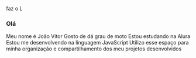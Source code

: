 faz o L
### **Olá**

Meu nome é João Vitor 
Gosto de dá grau de moto
Estou estudando na Alura
Estou me desenvolvendo na linguagem JavaScript
Utilizo esse espaço para minha organização e compartilhamento dos meu projetos desenvolvidos
